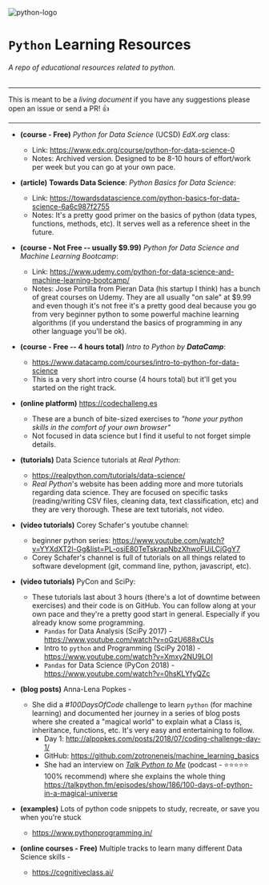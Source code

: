 ![python-logo](https://upload.wikimedia.org/wikipedia/commons/thumb/f/f8/Python_logo_and_wordmark.svg/486px-Python_logo_and_wordmark.svg.png)

# `Python` Learning Resources
###### A repo of educational resources related to python.
***
This is meant to be a _living document_ if you have any suggestions please open an issue or send a PR! :thumbsup:
***

* __(course - Free)__ _Python for Data Science_ (UCSD) _EdX.org_ class:
  - Link: https://www.edx.org/course/python-for-data-science-0
  - Notes: Archived version. Designed to be 8-10 hours of effort/work per week but you can go at your own pace.
  
* __(article)__ __Towards Data Science__: _Python Basics for Data Science_:
  - Link: https://towardsdatascience.com/python-basics-for-data-science-6a6c987f2755
  - Notes: It's a pretty good primer on the basics of python (data types, functions, methods, etc). It serves well as a reference sheet in the future.

* __(course - Not Free -- usually $9.99)__ _Python for Data Science and Machine Learning Bootcamp_:
  - Link: https://www.udemy.com/python-for-data-science-and-machine-learning-bootcamp/ 
  - Notes: Jose Portilla from Pieran Data (his startup I think) has a bunch of great courses on Udemy. They are all usually "on sale" at $9.99 and even though it's not free it's a pretty good deal because you go from very beginner python  to some powerful machine learning algorithms (if you understand the basics of programming in any other language you'll be ok). 

* __(course - Free -- 4 hours total)__ _Intro to Python by __DataCamp___: 
  - https://www.datacamp.com/courses/intro-to-python-for-data-science
  - This is a very short intro course (4 hours total) but it'll get you started on the right track.

* __(online platform)__ https://codechalleng.es 
  - These are a bunch of bite-sized exercises to _"hone your python skills in the comfort of your own browser"_
  - Not focused in data science but I find it useful to not forget simple details.

* __(tutorials)__ Data Science tutorials at _Real Python_:
  - https://realpython.com/tutorials/data-science/
  - _Real Python_'s website has been adding more and more tutorials regarding data science. They are focused on specific tasks (reading/writing CSV files, cleaning data, text classification, etc) and they are very thorough. These are text tutorials, not video.

* __(video tutorials)__ Corey Schafer's youtube channel:
  - beginner python series: https://www.youtube.com/watch?v=YYXdXT2l-Gg&list=PL-osiE80TeTskrapNbzXhwoFUiLCjGgY7 
  - Corey Schafer's channel is full of tutorials on all things related to software development (git, command line, python, javascript, etc). 

* __(video tutorials)__ PyCon and SciPy:
  - These tutorials last about 3 hours (there's a lot of downtime between exercises) and their code is on GitHub. You can follow along at your own pace and they're a pretty good start in general. Especially if you already know some programming. 
    - `Pandas` for Data Analysis (SciPy 2017) - https://www.youtube.com/watch?v=oGzU688xCUs 
    - Intro to `python` and Programming (SciPy 2018) - https://www.youtube.com/watch?v=Xmxy2NU9LOI 
    - `Pandas` for Data Science (PyCon 2018) - https://www.youtube.com/watch?v=0hsKLYfyQZc 

* __(blog posts)__ Anna-Lena Popkes -
  - She did a _#100DaysOfCode_ challenge to learn `python` (for machine learning) and documented her journey in a series of blog posts where she created a "magical world" to explain what a Class is, inheritance, functions, etc. It's very easy and entertaining to follow.
    - Day 1: http://alpopkes.com/posts/2018/07/coding-challenge-day-1/ 
    - GitHub: https://github.com/zotroneneis/machine_learning_basics 
    - She had an interview on _[Talk Python to Me](https://talkpython.fm)_ (podcast - :star::star::star::star::star: 100% recommend) where she explains the whole thing  https://talkpython.fm/episodes/show/186/100-days-of-python-in-a-magical-universe 

* __(examples)__ Lots of python code snippets to study, recreate, or save you when you're stuck
  - https://www.pythonprogramming.in/ 

* __(online courses - Free)__ Multiple tracks to learn many different Data Science skills -
  - https://cognitiveclass.ai/ 

